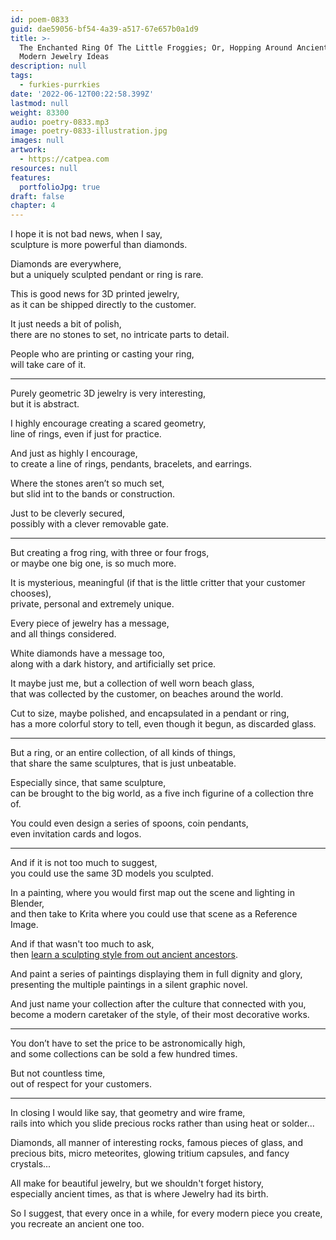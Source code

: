 ```yaml
---
id: poem-0833
guid: dae59056-bf54-4a39-a517-67e657b0a1d9
title: >-
  The Enchanted Ring Of The Little Froggies; Or, Hopping Around Ancient And
  Modern Jewelry Ideas
description: null
tags:
  - furkies-purrkies
date: '2022-06-12T00:22:58.399Z'
lastmod: null
weight: 83300
audio: poetry-0833.mp3
image: poetry-0833-illustration.jpg
images: null
artwork:
  - https://catpea.com
resources: null
features:
  portfolioJpg: true
draft: false
chapter: 4
---
```


I hope it is not bad news, when I say,\
sculpture is more powerful than diamonds.

Diamonds are everywhere,\
but a uniquely sculpted pendant or ring is rare.

This is good news for 3D printed jewelry,\
as it can be shipped directly to the customer.

It just needs a bit of polish,\
there are no stones to set, no intricate parts to detail.

People who are printing or casting your ring,\
will take care of it.

---

Purely geometric 3D jewelry is very interesting,\
but it is abstract.

I highly encourage creating a scared geometry,\
line of rings, even if just for practice.

And just as highly I encourage,\
to create a line of rings, pendants, bracelets, and earrings.

Where the stones aren’t so much set,\
but slid int to the bands or construction.

Just to be cleverly secured,\
possibly with a clever removable gate.

---

But creating a frog ring, with three or four frogs,\
or maybe one big one, is so much more.

It is mysterious, meaningful (if that is the little critter that your customer chooses),\
private, personal and extremely unique.

Every piece of jewelry has a message,\
and all things considered.

White diamonds have a message too,\
along with a dark history, and artificially set price.

It maybe just me, but a collection of well worn beach glass,\
that was collected by the customer, on beaches around the world.

Cut to size, maybe polished, and encapsulated in a pendant or ring,\
has a more colorful story to tell, even though it begun, as discarded glass.

---

But a ring, or an entire collection, of all kinds of things,\
that share the same sculptures, that is just unbeatable.

Especially since, that same sculpture,\
can be brought to the big world, as a five inch figurine of a collection thre of.

You could even design a series of spoons, coin pendants,\
even invitation cards and logos.

---

And if it is not too much to suggest,\
you could use the same 3D models you sculpted.

In a painting, where you would first map out the scene and lighting in Blender,\
and then take to Krita where you could use that scene as a Reference Image.

And if that wasn't too much to ask,\
then [learn a sculpting style from out ancient ancestors](https://www.popular.pics/reddit/subreddits/posts?r=artefactporn\&sort=top\&t=all).

And paint a series of paintings displaying them in full dignity and glory,\
presenting the multiple paintings in a silent graphic novel.

And just name your collection after the culture that connected with you,\
become a modern caretaker of the style, of their most decorative works.

---

You don’t have to set the price to be astronomically high,\
and some collections can be sold a few hundred times.

But not countless time,\
out of respect for your customers.

---

In closing I would like say, that geometry and wire frame,\
rails into which you slide precious rocks rather than using heat or solder...

Diamonds, all manner of interesting rocks, famous pieces of glass, and precious bits, micro meteorites, glowing tritium capsules, and fancy crystals...

All make for beautiful jewelry, but we shouldn't forget history,\
especially ancient times, as that is where Jewelry had its birth.

So I suggest, that every once in a while, for every modern piece you create,\
you recreate an ancient one too.
